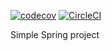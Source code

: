 [![codecov](https://codecov.io/gh/ElLorenteZ/roboticon/branch/master/graph/badge.svg?token=BG85PDHLRF)](https://codecov.io/gh/ElLorenteZ/roboticon)
[![CircleCI](https://circleci.com/gh/ElLorenteZ/roboticon.svg?style=svg&circle-token=f4c008d909f5e6af2c105ea4e03ab057425978dd)](https://circleci.com/gh/ElLorenteZ/roboticon)

Simple Spring project